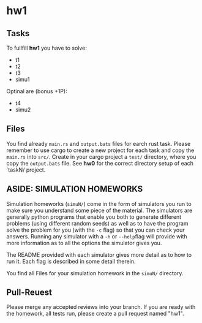 # hw1

## Tasks
To fullfill **hw1** you have to solve:

- t1
- t2
- t3
- simu1

Optinal are (bonus +1P):

- t4
- simu2

## Files
You find already `main.rs` and `output.bats` files for earch rust task. Please remember to use cargo to create a new project for each task and copy the `main.rs` into `src/`. Create in your cargo project a `test/` directory, where you copy the `output.bats` file. See **hw0** for the correct directory setup of each `taskN/ project.

## ASIDE: SIMULATION HOMEWORKS

Simulation homeworks (`simuN/`) come in the form of simulators you run to
make sure you understand some piece of the material. The simulators are generally python programs that enable you both to generate different problems (using different random seeds) as well as to have the program solve the problem for you (with the `-c` flag) so that you can check your answers. Running any simulator with a `-h` or `--help`flag will provide with more information as to all the options the simulator gives you.

The README provided with each simulator gives more detail as to how to run it. Each flag is described in some detail therein.

You find all Files for your simulation homework in the `simuN/` directory.

## Pull-Reuest

Please merge any accepted reviews into your branch. If you are ready with the homework, all tests run, please create a pull request named "hw1".
